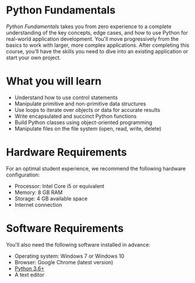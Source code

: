 # Python Fundamentals

*Python Fundamentals* takes you from zero experience to a complete understanding of the key concepts, edge cases, and how to use Python for real-world application development. You'll move progressively from the basics to work with larger, more complex applications. After completing this course, you'll have the skills you need to dive into an existing application or start your own project.

# What you will learn
* Understand how to use control statements
* Manipulate primitive and non-primitive data structures
* Use loops to iterate over objects or data for accurate results
* Write encapsulated and succinct Python functions
* Build Python classes using object-oriented programming
* Manipulate files on the file system (open, read, write, delete)

# Hardware Requirements
For an optimal student experience, we recommend the following hardware configuration:
* Processor: Intel Core i5 or equivalent
* Memory: 8 GB RAM
* Storage: 4 GB available space
* Internet connection

# Software Requirements
You'll also need the following software installed in advance:
* Operating system: Windows 7 or Windows 10
* Browser: Google Chrome (latest version)
* [Python 3.6+](https://www.python.org/downloads/windows/)
* A text editor

